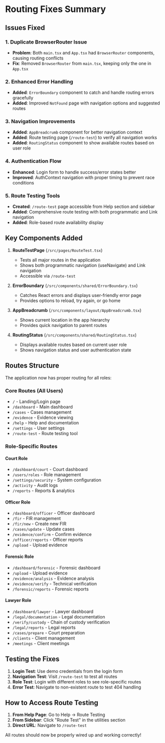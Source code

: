 # Routing Fixes Summary

## Issues Fixed

### 1. **Duplicate BrowserRouter Issue**

- **Problem**: Both `main.tsx` and `App.tsx` had `BrowserRouter` components, causing routing conflicts
- **Fix**: Removed `BrowserRouter` from `main.tsx`, keeping only the one in `App.tsx`

### 2. **Enhanced Error Handling**

- **Added**: `ErrorBoundary` component to catch and handle routing errors gracefully
- **Added**: Improved `NotFound` page with navigation options and suggested routes

### 3. **Navigation Improvements**

- **Added**: `AppBreadcrumb` component for better navigation context
- **Added**: Route testing page (`/route-test`) to verify all navigation works
- **Added**: `RoutingStatus` component to show available routes based on user role

### 4. **Authentication Flow**

- **Enhanced**: Login form to handle success/error states better
- **Improved**: AuthContext navigation with proper timing to prevent race conditions

### 5. **Route Testing Tools**

- **Created**: `/route-test` page accessible from Help section and sidebar
- **Added**: Comprehensive route testing with both programmatic and Link navigation
- **Added**: Role-based route availability display

## Key Components Added

1. **RouteTestPage** (`/src/pages/RouteTest.tsx`)

   - Tests all major routes in the application
   - Shows both programmatic navigation (useNavigate) and Link navigation
   - Accessible via `/route-test`

2. **ErrorBoundary** (`/src/components/shared/ErrorBoundary.tsx`)

   - Catches React errors and displays user-friendly error page
   - Provides options to reload, try again, or go home

3. **AppBreadcrumb** (`/src/components/layout/AppBreadcrumb.tsx`)

   - Shows current location in the app hierarchy
   - Provides quick navigation to parent routes

4. **RoutingStatus** (`/src/components/shared/RoutingStatus.tsx`)
   - Displays available routes based on current user role
   - Shows navigation status and user authentication state

## Routes Structure

The application now has proper routing for all roles:

### Core Routes (All Users)

- `/` - Landing/Login page
- `/dashboard` - Main dashboard
- `/cases` - Cases management
- `/evidence` - Evidence viewing
- `/help` - Help and documentation
- `/settings` - User settings
- `/route-test` - Route testing tool

### Role-Specific Routes

#### Court Role

- `/dashboard/court` - Court dashboard
- `/users/roles` - Role management
- `/settings/security` - System configuration
- `/activity` - Audit logs
- `/reports` - Reports & analytics

#### Officer Role

- `/dashboard/officer` - Officer dashboard
- `/fir` - FIR management
- `/fir/new` - Create new FIR
- `/cases/update` - Update cases
- `/evidence/confirm` - Confirm evidence
- `/officer/reports` - Officer reports
- `/upload` - Upload evidence

#### Forensic Role

- `/dashboard/forensic` - Forensic dashboard
- `/upload` - Upload evidence
- `/evidence/analysis` - Evidence analysis
- `/evidence/verify` - Technical verification
- `/forensic/reports` - Forensic reports

#### Lawyer Role

- `/dashboard/lawyer` - Lawyer dashboard
- `/legal/documentation` - Legal documentation
- `/verify/custody` - Chain of custody verification
- `/legal/reports` - Legal reports
- `/cases/prepare` - Court preparation
- `/clients` - Client management
- `/meetings` - Client meetings

## Testing the Fixes

1. **Login Test**: Use demo credentials from the login form
2. **Navigation Test**: Visit `/route-test` to test all routes
3. **Role Test**: Login with different roles to see role-specific routes
4. **Error Test**: Navigate to non-existent route to test 404 handling

## How to Access Route Testing

1. **From Help Page**: Go to Help → Route Testing
2. **From Sidebar**: Click "Route Test" in the utilities section
3. **Direct URL**: Navigate to `/route-test`

All routes should now be properly wired up and working correctly!

